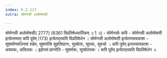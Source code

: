 ```yaml
---
index: 6.2.117
sutra: सोर्मनसी अलोमोषसी

---
```

 सोर्मनसी अलोमोषसी( 2777) (6361 विप्रतिषेधवार्तिकम् ॥ 1 ॥) - सोर्मनसोः कपि - सोर्मनसी अलोमोषसी इत्येतस्मात् कपि पूर्वम् (173) इत्येतद्भवति विप्रतिषेधेन । सोर्मनसी अलोमोषसी इत्येतस्यावकाशः - सुशर्माणमधिनावं रुहेम, सुशर्मासि सुप्रतिष्ठानः, सुस्रोताः, सुपयाः, सुवर्चाः । कपि पूर्वम् इत्यस्यावकाशः - अयवकः, अतिलकः । इहोभयं प्राप्नोति - सुशर्मकः, सुस्रोतस्कः । कपि पूर्वम् इत्येतद्भवति विप्रतिषेधेन ॥ 